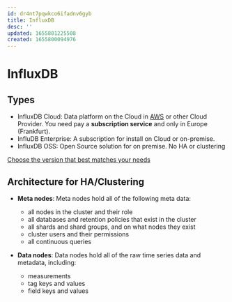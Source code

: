 ```yaml
---
id: dr4nt7pqwkco6ifadnv6gyb
title: InfluxDB
desc: ''
updated: 1655801225508
created: 1655800094976
---
```


# InfluxDB

## Types

- InfluxDB Cloud: Data platform on the Cloud in [AWS](https://www.influxdata.com/partners/aws/) or other Cloud Provider. You need pay a **subscription service** and only in Europe (Frankfurt).
- InfluDB Enterprise: A subscription for install on Cloud or on-premise.
- InfluxDB OSS: Open Source solution for on premise. No HA or clustering

[Choose the version that best matches your needs](https://www.influxdata.com/products/editions/)

## Architecture for HA/Clustering

- **Meta nodes**: Meta nodes hold all of the following meta data:

    - all nodes in the cluster and their role
    - all databases and retention policies that exist in the cluster
    - all shards and shard groups, and on what nodes they exist
    - cluster users and their permissions
    - all continuous queries

- **Data nodes**: Data nodes hold all of the raw time series data and metadata, including:

    - measurements
    - tag keys and values
    - field keys and values

